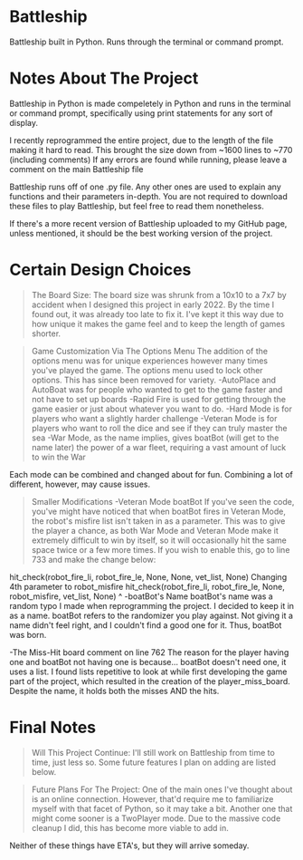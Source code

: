 # Battleship
Battleship built in Python. Runs through the terminal or command prompt. 



# Notes About The Project

Battleship in Python is made compeletely in Python and runs in the terminal or command prompt, specifically using print statements for any sort of display.

I recently reprogrammed the entire project, due to the length of the file making it hard to read. This brought the size down from ~1600 lines to ~770 (including comments)
If any errors are found while running, please leave a comment on the main Battleship file

Battleship runs off of one .py file. Any other ones are used to explain any functions and their parameters in-depth. You are not required to download these files to play Battleship, but feel free to read them nonetheless.

If there's a more recent version of Battleship uploaded to my GitHub page, unless mentioned, it should be the best working version of the project.



# Certain Design Choices

>The Board Size:
The board size was shrunk from a 10x10 to a 7x7 by accident when I designed this project in early 2022. By the time I found out, it was already too late to fix it.
I've kept it this way due to how unique it makes the game feel and to keep the length of games shorter.

>Game Customization Via The Options Menu
The addition of the options menu was for unique experiences however many times you've played the game. The options menu used to lock other options. This has since been removed for variety.
-AutoPlace and AutoBoat was for people who wanted to get to the game faster and not have to set up boards
-Rapid Fire is used for getting through the game easier or just about whatever you want to do.
-Hard Mode is for players who want a slightly harder challenge
-Veteran Mode is for players who want to roll the dice and see if they can truly master the sea
-War Mode, as the name implies, gives boatBot (will get to the name later) the power of a war fleet, requiring a vast amount of luck to win the War

Each mode can be combined and changed about for fun. Combining a lot of different, however, may cause issues.

>Smaller Modifications
-Veteran Mode boatBot
If you've seen the code, you've might have noticed that when boatBot fires in Veteran Mode, the robot's misfire list isn't taken in as a parameter.
This was to give the player a chance, as both War Mode and Veteran Mode make it extremely difficult to win by itself, so it will occasionally hit the same space twice or a few more times.
If you wish to enable this, go to line 733 and make the change below:

hit_check(robot_fire_li, robot_fire_le, None, None, vet_list, None)
Changing 4th parameter to robot_misfire
hit_check(robot_fire_li, robot_fire_le, None, robot_misfire, vet_list, None)
                                                    ^
-boatBot's Name
boatBot's name was a random typo I made when reprogramming the project. I decided to keep it in as a name.
boatBot refers to the randomizer you play against. Not giving it a name didn't feel right, and I couldn't find a good one for it.
Thus, boatBot was born.

-The Miss-Hit board comment on line 762
The reason for the player having one and boatBot not having one is because... boatBot doesn't need one, it uses a list.
I found lists repetitive to look at while first developing the game part of the project, which resulted in the creation of the player_miss_board.
Despite the name, it holds both the misses AND the hits.


# Final Notes

>Will This Project Continue:
I'll still work on Battleship from time to time, just less so. Some future features I plan on adding are listed below.

>Future Plans For The Project:
One of the main ones I've thought about is an online connection. However, that'd require me to familiarize myself with that facet of Python, so it may take a bit.
Another one that might come sooner is a TwoPlayer mode. Due to the massive code cleanup I did, this has become more viable to add in.

Neither of these things have ETA's, but they will arrive someday.

